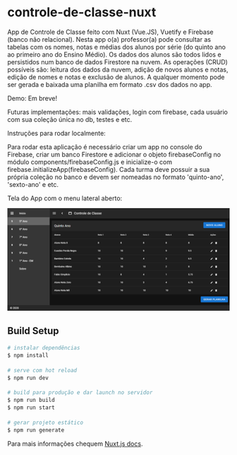# controle-de-classe-nuxt

App de Controle de Classe feito com Nuxt (Vue.JS), Vuetify e Firebase (banco não relacional). Nesta app o(a) professor(a) pode consultar as tabelas com os nomes, notas e médias dos alunos por série (do quinto ano ao primeiro ano do Ensino Médio). Os dados dos alunos são todos lidos e persistidos num banco de dados Firestore na nuvem. As operações (CRUD) possíveis são: leitura dos dados da nuvem, adição de novos alunos e notas, edição de nomes e notas e exclusão de alunos. A qualquer momento pode ser gerada e baixada uma planilha em formato .csv dos dados no app.

Demo: Em breve!

Futuras implementações: mais validações, login com firebase, cada usuário com sua coleção única no db, testes e etc.

Instruções para rodar localmente:

Para rodar esta aplicação é necessário criar um app no console do Firebase, criar um banco Firestore e adicionar o objeto firebaseConfig no módulo components/firebaseConfig.js e inicialize-o com firebase.initializeApp(firebaseConfig). Cada turma deve possuir a sua própria coleção no banco e devem ser nomeadas no formato 'quinto-ano', 'sexto-ano' e etc.

Tela do App com o menu lateral aberto:

![Tela 1](https://raw.githubusercontent.com/oliveira-vh/controle-de-classe-vue/master/Screenshot.png)

## Build Setup

```bash
# instalar dependências
$ npm install

# serve com hot reload
$ npm run dev

# build para produção e dar launch no servidor
$ npm run build
$ npm run start

# gerar projeto estático
$ npm run generate
```

Para mais informações chequem [Nuxt.js docs](https://nuxtjs.org).
